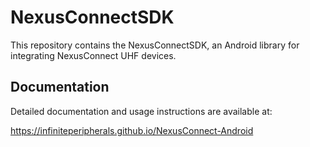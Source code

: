 # NexusConnectSDK

This repository contains the NexusConnectSDK, an Android library for integrating NexusConnect UHF devices.

## Documentation

Detailed documentation and usage instructions are available at:

https://infiniteperipherals.github.io/NexusConnect-Android
